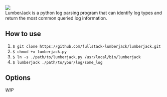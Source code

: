 ![](http://themeparkcanuck.com/wp-content/uploads/2017/08/cw-lumberjack-logo.png)  
LumberJack is a python log parsing program that can identify log types and return the most common queried log information. 

## How to use
1. `$ git clone https://github.com/fullstack-lumberjack/lumberjack.git`
2. `$ chmod +x lumberjack.py`
3. `$ ln -s ./path/to/lumberjack.py /usr/local/bin/lumberjack`
4. `$ lumberjack ./path/to/your/log/some_log`

## Options
*WIP*
